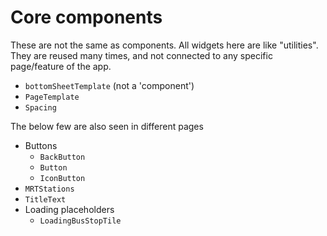# Core components
These are not the same as components. All widgets here are like "utilities". They are reused many times, and not connected to any specific page/feature of the app.

- `bottomSheetTemplate` (not a 'component')
- `PageTemplate`
- `Spacing`

The below few are also seen in different pages

- Buttons
  - `BackButton`
  - `Button`
  - `IconButton`
- `MRTStations`
- `TitleText`
- Loading placeholders
  - `LoadingBusStopTile`